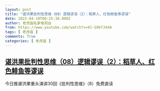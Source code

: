 ```yaml
---
layout: post
title: "谌洪果批判性思维（08）逻辑谬误（2）：稻草人、红色鲱鱼等谬误"
date: 2022-04-10T00:25:38.000Z
author: 老虎庙私家电视台
from: https://www.youtube.com/watch?v=6l-G9kTJ44A
tags: [ 老虎庙 ]
comments: True
categories: [ 老虎庙 ]
---
```

<!--1649550338000-->
[谌洪果批判性思维（08）逻辑谬误（2）：稻草人、红色鲱鱼等谬误](https://www.youtube.com/watch?v=6l-G9kTJ44A)
------

<div>
今日推谌洪果重头演讲30回《批判性思维》（8）免费直读
</div>
